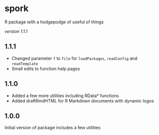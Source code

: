 # spork

R package with a hodgepodge of useful of things

*version 1.1.1*

## 1.1.1

* Changed parameter `f` to `file` for `loadPackages`, `readConfig` and `readTemplate`
* Small edits to function help pages

## 1.1.0

* Added a few more utilities including RData* functions
* Added draftRmdHTML for R Markdown documents with dynamic logos

## 1.0.0

Initial version of package includes a few utilities
